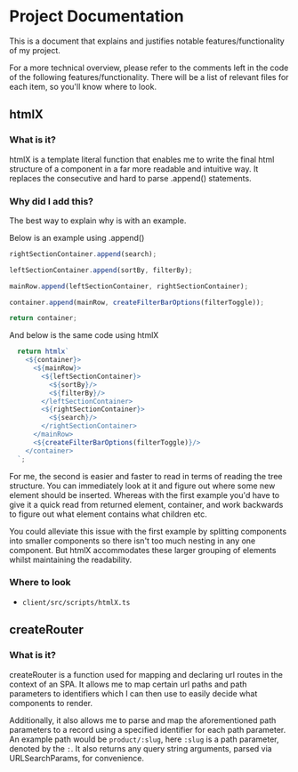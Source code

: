 # Project Documentation

This is a document that explains and justifies notable features/functionality of my project.

For a more technical overview, please refer to the comments left in the code of the following features/functionality.
There will be a list of relevant files for each item, so you'll know where to look.

## htmlX

### What is it?

htmlX is a template literal function that enables me to write the final html structure of a component in a far more
readable and intuitive way. It replaces the consecutive and hard to parse .append() statements.

### Why did I add this?

The best way to explain why is with an example.

Below is an example using .append()

```ts
rightSectionContainer.append(search);

leftSectionContainer.append(sortBy, filterBy);

mainRow.append(leftSectionContainer, rightSectionContainer);

container.append(mainRow, createFilterBarOptions(filterToggle));

return container;
```

And below is the same code using htmlX

```ts
  return htmlx`
    <${container}>
      <${mainRow}>
        <${leftSectionContainer}>
          <${sortBy}/>
          <${filterBy}/>
        </leftSectionContainer>
        <${rightSectionContainer}>
          <${search}/>
        </rightSectionContainer>
      </mainRow>
      <${createFilterBarOptions(filterToggle)}/>
    </container>
  `;
```

For me, the second is easier and faster to read in terms of reading the tree structure. You can immediately look at it
and figure out where some new element should be inserted. Whereas with the first example you'd have to give it a quick
read from returned element, container, and work backwards to figure out what element contains what children etc.

You could alleviate this issue with the first example by splitting components into smaller components so there isn't too
much nesting in any one component. But htmlX accommodates these larger grouping of elements whilst maintaining the
readability.

### Where to look

* `client/src/scripts/htmlX.ts`

## createRouter

### What is it?

createRouter is a function used for mapping and declaring url routes in the context of an SPA. It allows me to map
certain url paths and path parameters to identifiers which I can then use to easily decide what components to render.

Additionally, it also allows me to parse and map the aforementioned path parameters to a record using a specified
identifier for each path parameter. An example path would be `product/:slug`, here `:slug` is a path parameter, denoted by the `:`. It also
returns any query string arguments, parsed via URLSearchParams, for convenience.
